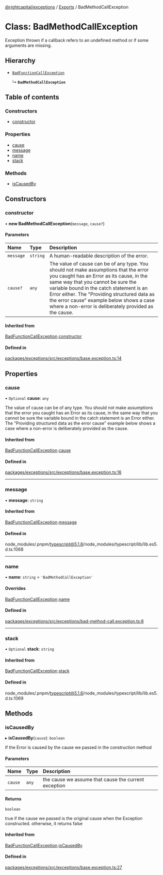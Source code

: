 [@rightcapital/exceptions](../README.md) / [Exports](../modules.md) / BadMethodCallException

# Class: BadMethodCallException

Exception thrown if a callback refers to an undefined method or if some arguments are missing.

## Hierarchy

- [`BadFunctionCallException`](BadFunctionCallException.md)

  ↳ **`BadMethodCallException`**

## Table of contents

### Constructors

- [constructor](BadMethodCallException.md#constructor)

### Properties

- [cause](BadMethodCallException.md#cause)
- [message](BadMethodCallException.md#message)
- [name](BadMethodCallException.md#name)
- [stack](BadMethodCallException.md#stack)

### Methods

- [isCausedBy](BadMethodCallException.md#iscausedby)

## Constructors

### constructor

• **new BadMethodCallException**(`message`, `cause?`)

#### Parameters

| Name | Type | Description |
| :------ | :------ | :------ |
| `message` | `string` | A human-readable description of the error. |
| `cause?` | `any` | The value of cause can be of any type. You should not make assumptions that the error you caught has an Error as its cause, in the same way that you cannot be sure the variable bound in the catch statement is an Error either. The "Providing structured data as the error cause" example below shows a case where a non-error is deliberately provided as the cause. |

#### Inherited from

[BadFunctionCallException](BadFunctionCallException.md).[constructor](BadFunctionCallException.md#constructor)

#### Defined in

[packages/exceptions/src/exceptions/base.exception.ts:14](https://github.com/RightCapitalHQ/frontend-libraries/blob/d583627/packages/exceptions/src/exceptions/base.exception.ts#L14)

## Properties

### cause

• `Optional` **cause**: `any`

The value of cause can be of any type. You should not make assumptions that the error you caught has an Error as its cause, in the same way that you cannot be sure the variable bound in the catch statement is an Error either. The "Providing structured data as the error cause" example below shows a case where a non-error is deliberately provided as the cause.

#### Inherited from

[BadFunctionCallException](BadFunctionCallException.md).[cause](BadFunctionCallException.md#cause)

#### Defined in

[packages/exceptions/src/exceptions/base.exception.ts:16](https://github.com/RightCapitalHQ/frontend-libraries/blob/d583627/packages/exceptions/src/exceptions/base.exception.ts#L16)

___

### message

• **message**: `string`

#### Inherited from

[BadFunctionCallException](BadFunctionCallException.md).[message](BadFunctionCallException.md#message)

#### Defined in

node_modules/.pnpm/typescript@5.1.6/node_modules/typescript/lib/lib.es5.d.ts:1068

___

### name

• **name**: `string` = `'BadMethodCallException'`

#### Overrides

[BadFunctionCallException](BadFunctionCallException.md).[name](BadFunctionCallException.md#name)

#### Defined in

[packages/exceptions/src/exceptions/bad-method-call.exception.ts:8](https://github.com/RightCapitalHQ/frontend-libraries/blob/d583627/packages/exceptions/src/exceptions/bad-method-call.exception.ts#L8)

___

### stack

• `Optional` **stack**: `string`

#### Inherited from

[BadFunctionCallException](BadFunctionCallException.md).[stack](BadFunctionCallException.md#stack)

#### Defined in

node_modules/.pnpm/typescript@5.1.6/node_modules/typescript/lib/lib.es5.d.ts:1069

## Methods

### isCausedBy

▸ **isCausedBy**(`cause`): `boolean`

If the Error is caused by the cause we passed in the construction method

#### Parameters

| Name | Type | Description |
| :------ | :------ | :------ |
| `cause` | `any` | the cause we assume that cause the current exception |

#### Returns

`boolean`

true if the cause we passed is the original cause when the Exception constructed. otherwise, it returns false

#### Inherited from

[BadFunctionCallException](BadFunctionCallException.md).[isCausedBy](BadFunctionCallException.md#iscausedby)

#### Defined in

[packages/exceptions/src/exceptions/base.exception.ts:27](https://github.com/RightCapitalHQ/frontend-libraries/blob/d583627/packages/exceptions/src/exceptions/base.exception.ts#L27)
